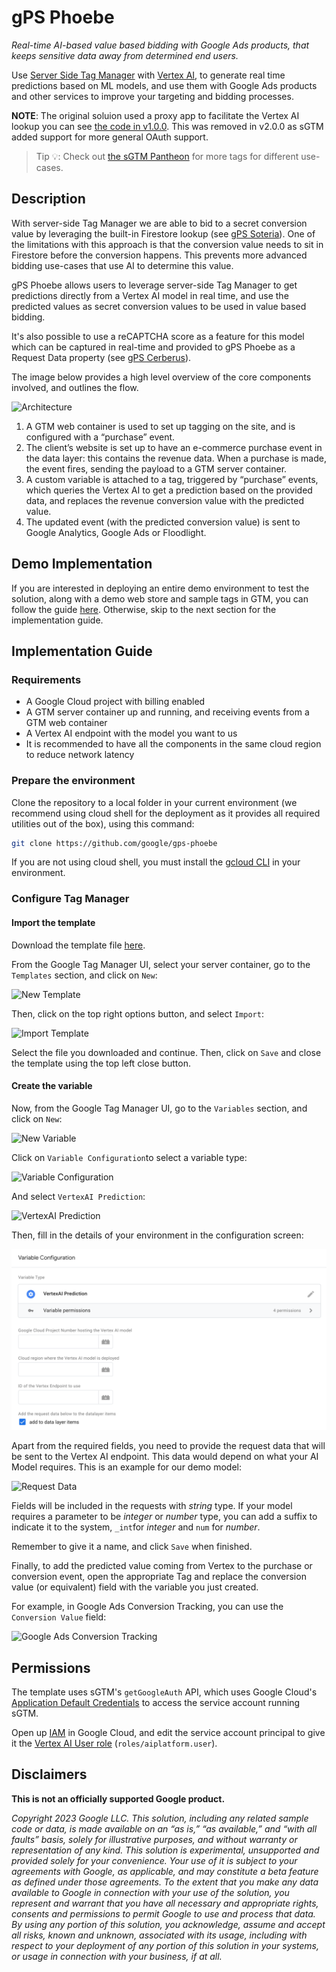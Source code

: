 # gPS Phoebe

*Real-time AI-based value based bidding with Google Ads products, that keeps
sensitive data away from determined end users.*

Use
[Server Side Tag Manager](https://developers.google.com/tag-platform/tag-manager/server-side)
with [Vertex AI](https://cloud.google.com/vertex-ai), to generate real time
predictions based on ML models, and use them with Google Ads products and other
services to improve your targeting and bidding processes.

**NOTE**: The original soluion used a proxy app to facilitate the Vertex AI
lookup you can see [the code in v1.0.0](
    https://github.com/google-marketing-solutions/gps-phoebe/tree/v1.0.0). This
was removed in v2.0.0 as sGTM added support for more general OAuth support.

> Tip 💡: Check out [the sGTM Pantheon](
    https://github.com/google-marketing-solutions/gps-sgtm-pantheon/tree/main)
for more tags for different use-cases.

## Description

With server-side Tag Manager we are able to bid to a secret conversion value by
leveraging the built-in Firestore lookup (see
[gPS Soteria](https://github.com/google/gps_soteria)). One of the limitations
with this approach is that the conversion value needs to sit in Firestore before
the conversion happens. This prevents more advanced bidding use-cases that use
AI to determine this value.

gPS Phoebe allows users to leverage server-side Tag Manager to get predictions
directly from a Vertex AI model in real time, and use the predicted values as
secret conversion values to be used in value based bidding.

It's also possible to use a reCAPTCHA score as a feature for this model which
can be captured in real-time and provided to gPS Phoebe as a Request Data property (see
[gPS Cerberus](https://github.com/GoogleCloudPlatform/recaptcha-enterprise-google-tag-manager)).

The image below provides a high level overview of the core components involved,
and outlines the flow.

![Architecture](docs/img/architecture.png "Architecture")

1.  A GTM web container is used to set up tagging on the site, and is configured
    with a “purchase” event.
2.  The client’s website is set up to have an e-commerce purchase event in the
    data layer: this contains the revenue data. When a purchase is made, the
    event fires, sending the payload to a GTM server container.
3.  A custom variable is attached to a tag, triggered by “purchase” events,
    which queries the Vertex AI to get a prediction based on the provided data,
    and replaces the revenue conversion value with the predicted value.
4.  The updated event (with the predicted conversion value) is sent to Google
    Analytics, Google Ads or Floodlight.

## Demo Implementation

If you are interested in deploying an entire demo environment to test the
solution, along with a demo web store and sample tags in GTM, you can follow the
guide [here](demo/DEMO.md). Otherwise, skip to the next section for the
implementation guide.

## Implementation Guide

### Requirements

*   A Google Cloud project with billing enabled
*   A GTM server container up and running, and receiving events from a GTM web
    container
*   A Vertex AI endpoint with the model you want to us
*   It is recommended to have all the components in the same cloud region to
    reduce network latency

### Prepare the environment

Clone the repository to a local folder in your current environment (we recommend
using cloud shell for the deployment as it provides all required utilities out
of the box), using this command:

```sh
git clone https://github.com/google/gps-phoebe
```

If you are not using cloud shell, you must install the
[gcloud CLI](https://cloud.google.com/sdk/docs/install) in your environment.

### Configure Tag Manager

#### Import the template

Download the template file [here](gtm/variable_template.tpl).

From the Google Tag Manager UI, select your server container, go to the
`Templates` section, and click on `New`:

![New Template](docs/img/new_template.png "New Template")

Then, click on the top right options button, and select `Import`:

![Import Template](docs/img/import_template.png "Import Template")

Select the file you downloaded and continue. Then, click on `Save` and close the
template using the top left close button.

#### Create the variable

Now, from the Google Tag Manager UI, go to the `Variables` section, and click on
`New`:

![New Variable](docs/img/new_variable.png "New Variable")

Click on `Variable Configuration`to select a variable type:

![Variable Configuration](docs/img/variable_configuration.png "Variable Configuration")

And select `VertexAI Prediction`:

![VertexAI Prediction](docs/img/vertex_prediction.png "VertexAI Prediction")

Then, fill in the details of your environment in the configuration screen:

![Variable Details](docs/img/variable_details.png "Variable Details")

Apart from the required fields, you need to provide the request data that will
be sent to the Vertex AI endpoint. This data would depend on what your AI Model
requires. This is an example for our demo model:

![Request Data](docs/img/request_data.png "Request Data")

Fields will be included in the requests with *string* type. If your model
requires a parameter to be *integer* or *number* type, you can add a suffix to
indicate it to the system, `_int`for *integer* and `num` for *number*.

Remember to give it a name, and click `Save` when finished.

Finally, to add the predicted value coming from Vertex to the purchase or
conversion event, open the appropriate Tag and replace the conversion value (or
equivalent) field with the variable you just created.

For example, in Google Ads Conversion Tracking, you can use the `Conversion
Value` field:

![Google Ads Conversion Tracking](docs/img/google_ads_conversion.png "Google Ads Conversion Tracking")

## Permissions

The template uses sGTM's `getGoogleAuth` API, which uses Google Cloud's
[Application Default Credentials](
https://cloud.google.com/docs/authentication/application-default-credentials)
to access the service account running sGTM.

Open up [IAM](https://console.cloud.google.com/iam-admin/iam) in Google Cloud,
and edit the service account principal to give it the [Vertex AI User role](
https://cloud.google.com/vertex-ai/docs/general/access-control#aiplatform.user)
(`roles/aiplatform.user`).

## Disclaimers

**This is not an officially supported Google product.**

*Copyright 2023 Google LLC. This solution, including any related sample code or
data, is made available on an “as is,” “as available,” and “with all faults”
basis, solely for illustrative purposes, and without warranty or representation
of any kind. This solution is experimental, unsupported and provided solely for
your convenience. Your use of it is subject to your agreements with Google, as
applicable, and may constitute a beta feature as defined under those agreements.
To the extent that you make any data available to Google in connection with your
use of the solution, you represent and warrant that you have all necessary and
appropriate rights, consents and permissions to permit Google to use and process
that data. By using any portion of this solution, you acknowledge, assume and
accept all risks, known and unknown, associated with its usage, including with
respect to your deployment of any portion of this solution in your systems, or
usage in connection with your business, if at all.*
